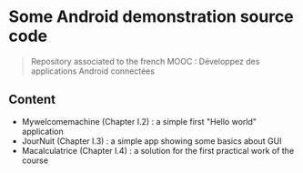 # Some Android demonstration source code

> Repository associated to the french MOOC :
> Développez des applications Android connectées

## Content

* Mywelcomemachine (Chapter I.2) : a simple first "Hello world" application
* JourNuit (Chapter I.3) : a simple app showing some basics about GUI
* Macalculatrice (Chapter I.4) : a solution for the first practical work of the course
